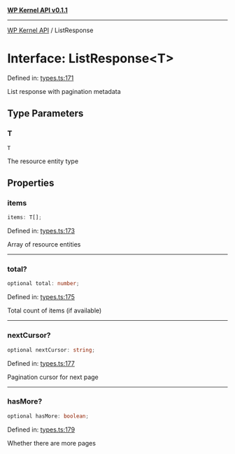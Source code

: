 [**WP Kernel API v0.1.1**](../README.md)

---

[WP Kernel API](../README.md) / ListResponse

# Interface: ListResponse\<T\>

Defined in: [types.ts:171](https://github.com/theGeekist/wp-kernel/blob/main/packages/kernel/src/resource/types.ts#L171)

List response with pagination metadata

## Type Parameters

### T

`T`

The resource entity type

## Properties

### items

```ts
items: T[];
```

Defined in: [types.ts:173](https://github.com/theGeekist/wp-kernel/blob/main/packages/kernel/src/resource/types.ts#L173)

Array of resource entities

---

### total?

```ts
optional total: number;
```

Defined in: [types.ts:175](https://github.com/theGeekist/wp-kernel/blob/main/packages/kernel/src/resource/types.ts#L175)

Total count of items (if available)

---

### nextCursor?

```ts
optional nextCursor: string;
```

Defined in: [types.ts:177](https://github.com/theGeekist/wp-kernel/blob/main/packages/kernel/src/resource/types.ts#L177)

Pagination cursor for next page

---

### hasMore?

```ts
optional hasMore: boolean;
```

Defined in: [types.ts:179](https://github.com/theGeekist/wp-kernel/blob/main/packages/kernel/src/resource/types.ts#L179)

Whether there are more pages
